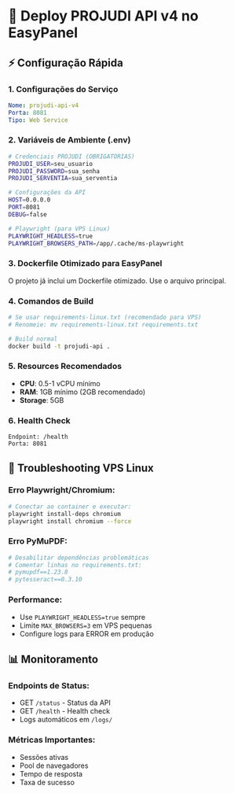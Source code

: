 # 🚀 Deploy PROJUDI API v4 no EasyPanel

## ⚡ Configuração Rápida

### 1. **Configurações do Serviço**
```yaml
Nome: projudi-api-v4
Porta: 8081
Tipo: Web Service
```

### 2. **Variáveis de Ambiente (.env)**
```bash
# Credenciais PROJUDI (OBRIGATÓRIAS)
PROJUDI_USER=seu_usuario
PROJUDI_PASSWORD=sua_senha
PROJUDI_SERVENTIA=sua_serventia

# Configurações da API
HOST=0.0.0.0
PORT=8081
DEBUG=false

# Playwright (para VPS Linux)
PLAYWRIGHT_HEADLESS=true
PLAYWRIGHT_BROWSERS_PATH=/app/.cache/ms-playwright
```

### 3. **Dockerfile Otimizado para EasyPanel**
O projeto já inclui um Dockerfile otimizado. Use o arquivo principal.

### 4. **Comandos de Build**
```bash
# Se usar requirements-linux.txt (recomendado para VPS)
# Renomeie: mv requirements-linux.txt requirements.txt

# Build normal
docker build -t projudi-api .
```

### 5. **Resources Recomendados**
- **CPU**: 0.5-1 vCPU mínimo
- **RAM**: 1GB mínimo (2GB recomendado)
- **Storage**: 5GB

### 6. **Health Check**
```
Endpoint: /health
Porta: 8081
```

## 🔧 Troubleshooting VPS Linux

### Erro Playwright/Chromium:
```bash
# Conectar ao container e executar:
playwright install-deps chromium
playwright install chromium --force
```

### Erro PyMuPDF:
```bash
# Desabilitar dependências problemáticas
# Comentar linhas no requirements.txt:
# pymupdf==1.23.8
# pytesseract==0.3.10
```

### Performance:
- Use `PLAYWRIGHT_HEADLESS=true` sempre
- Limite `MAX_BROWSERS=3` em VPS pequenas
- Configure logs para ERROR em produção

## 📊 Monitoramento

### Endpoints de Status:
- GET `/status` - Status da API
- GET `/health` - Health check
- Logs automáticos em `/logs/`

### Métricas Importantes:
- Sessões ativas
- Pool de navegadores
- Tempo de resposta
- Taxa de sucesso